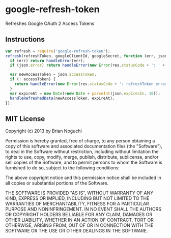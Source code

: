 google-refresh-token
====================

Refreshes Google OAuth 2 Access Tokens

## Instructions

```javascript
var refresh = require('google-refresh-token');
refresh(refreshToken, googleClientId, googleSecret, function (err, json, res) {
  if (err) return handleError(err);
  if (json.error) return handleError(new Error(res.statusCode + ': ' + json.error));

  var newAccessToken = json.accessToken;
  if (! accessToken) {
    return handleError(new Error(res.statusCode + ': refreshToken error'));
  }
  var expireAt = new Date(+new Date + parseInt(json.expiresIn, 10));
  handleRefreshedData(newAccessToken, expireAt);
});
```

## MIT License
Copyright (c) 2013 by Brian Noguchi

Permission is hereby granted, free of charge, to any person obtaining a copy
of this software and associated documentation files (the "Software"), to deal
in the Software without restriction, including without limitation the rights
to use, copy, modify, merge, publish, distribute, sublicense, and/or sell
copies of the Software, and to permit persons to whom the Software is
furnished to do so, subject to the following conditions:

The above copyright notice and this permission notice shall be included in
all copies or substantial portions of the Software.

THE SOFTWARE IS PROVIDED "AS IS", WITHOUT WARRANTY OF ANY KIND, EXPRESS OR
IMPLIED, INCLUDING BUT NOT LIMITED TO THE WARRANTIES OF MERCHANTABILITY,
FITNESS FOR A PARTICULAR PURPOSE AND NONINFRINGEMENT. IN NO EVENT SHALL THE
AUTHORS OR COPYRIGHT HOLDERS BE LIABLE FOR ANY CLAIM, DAMAGES OR OTHER
LIABILITY, WHETHER IN AN ACTION OF CONTRACT, TORT OR OTHERWISE, ARISING FROM,
OUT OF OR IN CONNECTION WITH THE SOFTWARE OR THE USE OR OTHER DEALINGS IN
THE SOFTWARE.

